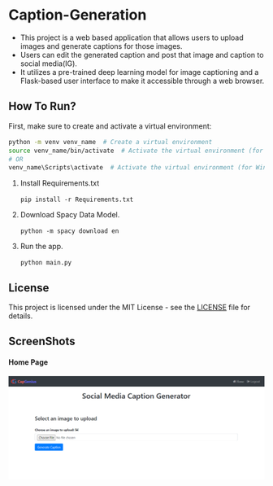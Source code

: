# Caption-Generation
- This project is a web based application that allows users to upload images and generate captions for those images. 
- Users can edit the generated caption and post that image and caption to social media(IG).
- It utilizes a pre-trained deep learning model for image captioning and a Flask-based user interface to make it accessible through a web browser.

## How To Run?

First, make sure to create and activate a virtual environment:

   ```bash
   python -m venv venv_name  # Create a virtual environment
   source venv_name/bin/activate  # Activate the virtual environment (for macOS/Linux)
   # OR
   venv_name\Scripts\activate  # Activate the virtual environment (for Windows)
```
1. Install Requirements.txt

    `pip install -r Requirements.txt`
2. Download Spacy Data Model.

      `python -m spacy download en`

3. Run the app.

      `python main.py`

## License

This project is licensed under the MIT License - see the [LICENSE](LICENSE) file for details.


## ScreenShots

#### Home Page
![Home Page](Homepage.PNG)